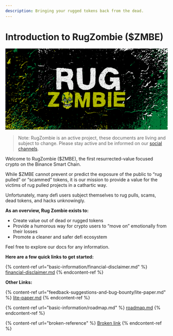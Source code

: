 ```yaml
---
description: Bringing your rugged tokens back from the dead.
---
```


# Introduction to RugZombie ($ZMBE)

![Welcome to RugZombie](<.gitbook/assets/6 (1).png>)

> Note: RugZombie is an active project, these documents are living and subject to change. Please stay active and be informed on our [social channels](other-links/socials/).

Welcome to RugZombie ($ZMBE), the first resurrected-value focused crypto on the Binance Smart Chain.&#x20;

While $ZMBE cannot prevent or predict the exposure of the public to “rug pulled” or “scammed” tokens, it is our mission to provide a value for the victims of rug pulled projects in a cathartic way.

Unfortunately, many defi users subject themselves to rug pulls, scams, dead tokens, and hacks unknowingly.&#x20;

**As an overview, Rug Zombie exists to:**

* Create value out of dead or rugged tokens
* Provide a humorous way for crypto users to “move on” emotionally from their losses
* Promote a cleaner and safer defi ecosystem

Feel free to explore our docs for any information.

**Here are a few quick links to get started:**

{% content-ref url="basic-information/financial-disclaimer.md" %}
[financial-disclaimer.md](basic-information/financial-disclaimer.md)
{% endcontent-ref %}

**Other Links:**

{% content-ref url="feedback-suggestions-and-bug-bounty/lite-paper.md" %}
[lite-paper.md](feedback-suggestions-and-bug-bounty/lite-paper.md)
{% endcontent-ref %}

{% content-ref url="basic-information/roadmap.md" %}
[roadmap.md](basic-information/roadmap.md)
{% endcontent-ref %}

{% content-ref url="broken-reference" %}
[Broken link](broken-reference)
{% endcontent-ref %}

